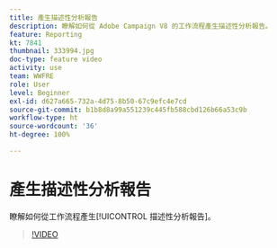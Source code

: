 ```yaml
---
title: 產生描述性分析報告
description: 瞭解如何從 Adobe Campaign V8 的工作流程產生描述性分析報告。
feature: Reporting
kt: 7841
thumbnail: 333994.jpg
doc-type: feature video
activity: use
team: WWFRE
role: User
level: Beginner
exl-id: d627a665-732a-4d75-8b50-67c9efc4e7cd
source-git-commit: b1b8d8a99a551239c445fb588cbd126b66a53c9b
workflow-type: ht
source-wordcount: '36'
ht-degree: 100%

---
```


# 產生描述性分析報告

瞭解如何從工作流程產生[!UICONTROL 描述性分析報告]。

>[!VIDEO](https://video.tv.adobe.com/v/333994?quality=12&learn=on)
